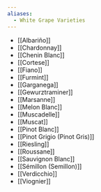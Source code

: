 ```yaml
---
aliases:
  - White Grape Varieties
---
```

- [[Albariño]]
- [[Chardonnay]]
- [[Chenin Blanc]]
- [[Cortese]]
- [[Fiano]]
- [[Furmint]]
- [[Garganega]]
- [[Gewurztraminer]]
- [[Marsanne]]
- [[Melon Blanc]]
- [[Muscadelle]]
- [[Muscat]]
- [[Pinot Blanc]]
- [[Pinot Grigio (Pinot Gris)]]
- [[Riesling]]
- [[Roussane]]
- [[Sauvignon Blanc]]
- [[Sémillon (Semillon)]]
- [[Verdicchio]]
- [[Viognier]]